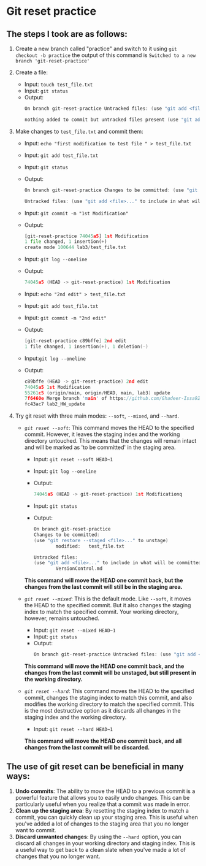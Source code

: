 # Git reset practice 

## The steps I took are as follows:
1. Create a new branch called "practice" and switch to it using `git checkout -b practice` the output of this command is     `Switched to a new branch 'git-reset-practice'`
2. Create a file:
    - Input:
    `touch test_file.txt`
    - Input:
    `git status`
    - Output: 
        ```c++
        On branch git-reset-practice Untracked files: (use "git add <file>..." to include in what will be committed) VersionControl.md test_file.txt

        nothing added to commit but untracked files present (use "git add" to track)
        ```
3. Make changes to `test_file.txt` and commit them:
    - Input:
    `echo "first modification to test file " > test_file.txt`

    - Input:
    `git add test_file.txt`

    - Input:
    `git status`

    - Output:
        ```c++
        On branch git-reset-practice Changes to be committed: (use "git restore --staged <file>..." to unstage) new file: test_file.txt

        Untracked files: (use "git add <file>..." to include in what will be committed) VersionControl.md```

    - Input: `git commit -m "1st Modification"`

    - Output: 
        ```Python
        [git-reset-practice 74045a5] 1st Modification
        1 file changed, 1 insertion(+)
        create mode 100644 lab3/test_file.txt
        ```
    
    
    - Input: `git log --oneline `
    - Output:
        ```c++
        74045a5 (HEAD -> git-reset-practice) 1st Modification
        ```
    
    
    
    - Input: `echo "2nd edit" > test_file.txt `
    - Input: ` git add test_file.txt `
    - Input: `git commit -m "2nd edit"`


    - Output: 
        ```c++
        [git-reset-practice c89bffe] 2nd edit
        1 file changed, 1 insertion(+), 1 deletion(-)
        ```
    - Input:`git log --oneline `
    - Output: 
        ```c++
        c89bffe (HEAD -> git-reset-practice) 2nd edit
        74045a5 1st Modification
        55261c5 (origin/main, origin/HEAD, main, lab3) update
        7f6460e Merge branch 'main' of https://github.com/Ghadeer-Issa92/intro-course-labs
        fc43ac7 lab2_HW_update
        ```
    
4. Try git reset with three main modes: `--soft`, `--mixed`, and `--hard`. 
    - *`git reset --soft`*: This command moves the HEAD to the specified commit. However, it leaves the staging index and the working directory untouched. This means that the changes will remain intact and will be marked as 'to be committed' in the staging area.
        - Input: `git reset --soft HEAD~1`
        
        - Input: `git log --oneline `
        - Output:
            ```c++
            74045a5 (HEAD -> git-reset-practice) 1st Modificationq
            ```


        - Input: `git status`
        - Output: 
            ```c++
            On branch git-reset-practice
            Changes to be committed:
            (use "git restore --staged <file>..." to unstage)
                    modified:   test_file.txt

            Untracked files:
            (use "git add <file>..." to include in what will be committed)
                    VersionControl.md
            ```
        **This command will move the HEAD one commit back, but the changes from the last commit will still be in the staging area.**
    -  *`git reset --mixed`*: This is the default mode. Like `--soft`, it moves the HEAD to the specified commit. But it also changes the staging index to match the specified commit. Your working directory, however, remains untouched.

        - Input:
        `git reset --mixed HEAD~1`
        - Input: `git status `
        - Output:
            ```c++
            On branch git-reset-practice Untracked files: (use "git add <file>..." to include in what will be committed) VersionControl.md test_file.txt```
         **This command will move the HEAD one commit back, and the changes from the last commit will be unstaged, but still present in the working directory.**
    - *`git reset --hard`*: This command moves the HEAD to the specified commit, changes the staging index to match this commit, and also modifies the working directory to match the specified commit. This is the most destructive option as it discards all changes in the staging index and the working directory.

        - Input: `git reset --hard HEAD~1`
    
        **This command will move the HEAD one commit back, and all changes from the last commit will be discarded.**



## The use of git reset can be beneficial in many ways:

1. **Undo commits**: The ability to move the HEAD to a previous commit is a powerful feature that allows you to easily undo changes. This can be particularly useful when you realize that a commit was made in error.
2. **Clean up the staging area**: By resetting the staging index to match a commit, you can quickly clean up your staging area. This is useful when you've added a lot of changes to the staging area that you no longer want to commit.
3. **Discard unwanted changes**: By using the `--hard `option, you can discard all changes in your working directory and staging index. This is a useful way to get back to a clean slate when you've made a lot of changes that you no longer want.
